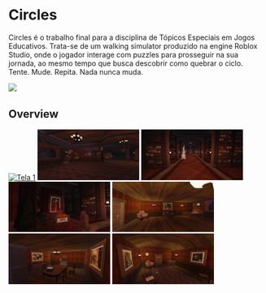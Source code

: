 # Circles
Circles é o trabalho final para a disciplina de Tópicos Especiais em Jogos Educativos. Trata-se de um walking simulator produzido na engine Roblox Studio, onde o jogador interage com puzzles para prosseguir na sua jornada, ao mesmo tempo que busca descobrir como quebrar o ciclo. Tente. Mude. Repita. Nada nunca muda. 

<img src="imgs/poster.png"></img>

## Overview

[<img src="imgs/poster.png" width="200" alt="Tela 1">](imgs/poster.png)
[<img src="imgs/floating.png" width="200" alt="Tela 1">](imgs/floating.png)
[<img src="imgs/genpuzzle.png" width="200" alt="Tela 1">](imgs/genpuzzle.png)
[<img src="imgs/painting.png" width="200" alt="Tela 2">](imgs/painting.png)
[<img src="imgs/quarto.png" width="200" alt="Tela 1">](imgs/quarto.png)
[<img src="imgs/quarto2.png" width="200" alt="Tela 3">](imgs/quarto2.png)
[<img src="imgs/sala.png" width="200" alt="Tela 2">](imgs/sala.png)
